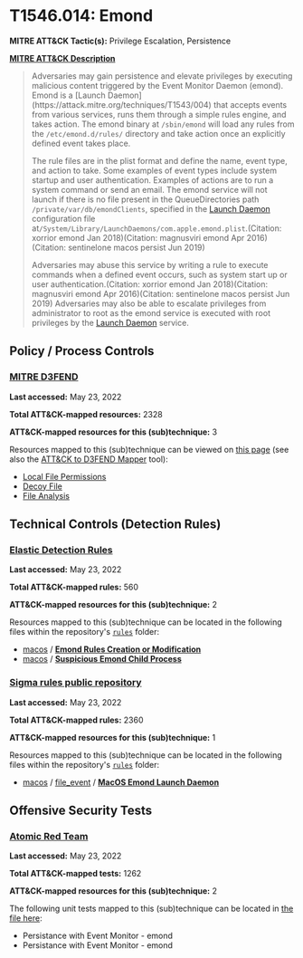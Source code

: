 # T1546.014: Emond
**MITRE ATT&CK Tactic(s):** Privilege Escalation, Persistence

**[MITRE ATT&CK Description](https://attack.mitre.org/techniques/T1546/014)**
<blockquote>Adversaries may gain persistence and elevate privileges by executing malicious content triggered by the Event Monitor Daemon (emond). Emond is a [Launch Daemon](https://attack.mitre.org/techniques/T1543/004) that accepts events from various services, runs them through a simple rules engine, and takes action. The emond binary at <code>/sbin/emond</code> will load any rules from the <code>/etc/emond.d/rules/</code> directory and take action once an explicitly defined event takes place.

The rule files are in the plist format and define the name, event type, and action to take. Some examples of event types include system startup and user authentication. Examples of actions are to run a system command or send an email. The emond service will not launch if there is no file present in the QueueDirectories path <code>/private/var/db/emondClients</code>, specified in the [Launch Daemon](https://attack.mitre.org/techniques/T1543/004) configuration file at<code>/System/Library/LaunchDaemons/com.apple.emond.plist</code>.(Citation: xorrior emond Jan 2018)(Citation: magnusviri emond Apr 2016)(Citation: sentinelone macos persist Jun 2019)

Adversaries may abuse this service by writing a rule to execute commands when a defined event occurs, such as system start up or user authentication.(Citation: xorrior emond Jan 2018)(Citation: magnusviri emond Apr 2016)(Citation: sentinelone macos persist Jun 2019) Adversaries may also be able to escalate privileges from administrator to root as the emond service is executed with root privileges by the [Launch Daemon](https://attack.mitre.org/techniques/T1543/004) service.</blockquote>

## Policy / Process Controls
### [MITRE D3FEND](https://d3fend.mitre.org/)
**Last accessed:** May 23, 2022

**Total ATT&CK-mapped resources:** 2328

**ATT&CK-mapped resources for this (sub)technique:** 3

Resources mapped to this (sub)technique can be viewed on [this page](https://d3fend.mitre.org/) (see also the [ATT&CK to D3FEND Mapper](https://d3fend.mitre.org/tools/attack-mapper) tool):

* [Local File Permissions](https://d3fend.mitre.org/technique/d3f:LocalFilePermissions)
* [Decoy File](https://d3fend.mitre.org/technique/d3f:DecoyFile)
* [File Analysis](https://d3fend.mitre.org/technique/d3f:FileAnalysis)

## Technical Controls (Detection Rules)
### [Elastic Detection Rules](https://github.com/elastic/detection-rules)
**Last accessed:** May 23, 2022

**Total ATT&CK-mapped rules:** 560

**ATT&CK-mapped resources for this (sub)technique:** 2

Resources mapped to this (sub)technique can be located in the following files within the repository's <code>[rules](https://github.com/elastic/detection-rules/tree/main/rules)</code> folder:

* [macos](https://github.com/elastic/detection-rules/tree/main/rules/macos/) / **[Emond Rules Creation or Modification](https://github.com/elastic/detection-rules/blob/main/rules/macos/persistence_emond_rules_file_creation.toml)**
* [macos](https://github.com/elastic/detection-rules/tree/main/rules/macos/) / **[Suspicious Emond Child Process](https://github.com/elastic/detection-rules/blob/main/rules/macos/persistence_emond_rules_process_execution.toml)**

### [Sigma rules public repository](https://github.com/SigmaHQ/sigma)
**Last accessed:** May 23, 2022

**Total ATT&CK-mapped rules:** 2360

**ATT&CK-mapped resources for this (sub)technique:** 1

Resources mapped to this (sub)technique can be located in the following files within the repository's <code>[rules](https://github.com/SigmaHQ/sigma/tree/master/rules)</code> folder:

* [macos](https://github.com/SigmaHQ/sigma/tree/master/rules/macos/) / [file_event](https://github.com/SigmaHQ/sigma/tree/master/rules/macos/file_event/) / **[MacOS Emond Launch Daemon](https://github.com/SigmaHQ/sigma/blob/master/rules/macos/file_event/file_event_macos_emond_launch_daemon.yml)**


## Offensive Security Tests
### [Atomic Red Team](https://github.com/redcanaryco/atomic-red-team)
**Last accessed:** May 23, 2022

**Total ATT&CK-mapped tests:** 1262

**ATT&CK-mapped resources for this (sub)technique:** 2

The following unit tests mapped to this (sub)technique can be located in [the file here](https://github.com/redcanaryco/atomic-red-team/tree/master/atomics/T1546.014/T1546.014.yaml):

* Persistance with Event Monitor - emond
* Persistance with Event Monitor - emond


